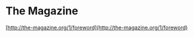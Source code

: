 <!--
id: 33419632068
link: http://tumblr.atmos.org/post/33419632068/the-magazine
slug: the-magazine
date: Fri Oct 12 2012 00:45:45 GMT-0700 (PDT)
publish: 2012-10-012
tags: 
title: The Magazine
-->


The Magazine
============

[http://the-magazine.org/1/foreword](http://the-magazine.org/1/foreword)

